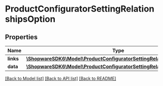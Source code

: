 # ProductConfiguratorSettingRelationshipsOption

## Properties
Name | Type | Description | Notes
------------ | ------------- | ------------- | -------------
**links** | [**\ShopwareSDK6\Model\ProductConfiguratorSettingRelationshipsOptionLinks**](ProductConfiguratorSettingRelationshipsOptionLinks.md) |  | [optional] 
**data** | [**\ShopwareSDK6\Model\ProductConfiguratorSettingRelationshipsOptionData**](ProductConfiguratorSettingRelationshipsOptionData.md) |  | [optional] 

[[Back to Model list]](../../README.md#documentation-for-models) [[Back to API list]](../../README.md#documentation-for-api-endpoints) [[Back to README]](../../README.md)

